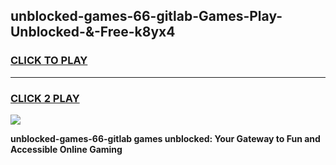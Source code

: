 
## unblocked-games-66-gitlab-Games-Play-Unblocked-&-Free-k8yx4
<h3>
<a href="https://premium76.site?title=unblocked-games-66-gitlab&ref=24A">CLICK TO PLAY</a></h3>
<hr>

<h3>
<a href="https://premium76.site?title=unblocked-games-66-gitlab&ref=24A">CLICK 2 PLAY</a>
  
</h3>

<a href="https://premium76.site?title=unblocked-games-66-gitlab&ref=24A"><img src="https://clearcache.store/games.png"></a>


**unblocked-games-66-gitlab games unblocked: Your Gateway to Fun and Accessible Online Gaming**

